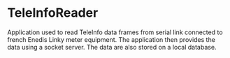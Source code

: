 # TeleInfoReader

Application used to read TeleInfo data frames from serial link connected to french Enedis Linky meter equipment. The
application then provides the data using a socket server. The data are also stored on a local database.
